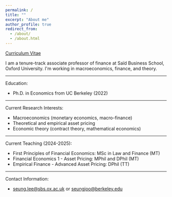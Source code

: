 ```yaml
---
permalink: /
title: ""
excerpt: "About me"
author_profile: true
redirect_from: 
  - /about/
  - /about.html
---
```


[Curriculum Vitae](/files/cv.pdf)




I am a tenure-track associate professor of finance at Saïd Business School, Oxford University. I'm working in macroeconomics, finance, and theory.

-----

Education:

* Ph.D. in Economics from UC Berkeley (2022)


-----

Current Research Interests:

* Macroeconomics (monetary economics, macro-finance)
* Theoretical and empirical asset pricing
* Economic theory (contract theory, mathematical economics)


-----

Current Teaching (2024-2025):

* First Principles of Financial Economics: MSc in Law and Finance (MT)
* Financial Economics 1 - Asset Pricing: MPhil and DPhil (MT)
* Empirical Finance - Advanced Asset Pricing: DPhil (TT)

-----

Contact Information:

* seung.lee@sbs.ox.ac.uk or seungjoo@berkeley.edu
